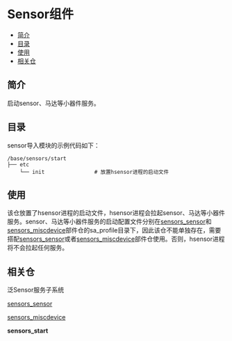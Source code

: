 # Sensor组件<a name="ZH-CN_TOPIC_0000001148682248"></a>

-   [简介](#section11660541593)
-   [目录](#section44981327519)
-   [使用](#section1581412211528)
-   [相关仓](#section96071132185310)

## 简介<a name="section11660541593"></a>
启动sensor、马达等小器件服务。

## 目录<a name="section44981327519"></a>

sensor导入模块的示例代码如下：

```
/base/sensors/start
├── etc
    └── init                # 放置hsensor进程的启动文件
```

## 使用<a name="section1581412211528"></a>
该仓放置了hsensor进程的启动文件，hsensor进程会拉起sensor、马达等小器件服务。sensor、马达等小器件服务的启动配置文件分别在[sensors\_sensor](https://gitee.com/openharmony/sensors_sensor)和[sensors\_miscdevice](https://gitee.com/openharmony/sensors_miscdevice)部件仓的sa_profile目录下，因此该仓不能单独存在，需要搭配[sensors\_sensor](https://gitee.com/openharmony/sensors_sensor)或者[sensors\_miscdevice](https://gitee.com/openharmony/sensors_miscdevice)部件仓使用。否则，hsensor进程将不会拉起任何服务。

## 相关仓<a name="section96071132185310"></a>

泛Sensor服务子系统

[sensors\_sensor](https://gitee.com/openharmony/sensors_sensor)

[sensors\_miscdevice](https://gitee.com/openharmony/sensors_miscdevice)

**sensors\_start**

